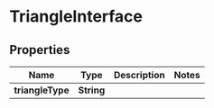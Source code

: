 

# TriangleInterface


## Properties

Name | Type | Description | Notes
------------ | ------------- | ------------- | -------------
**triangleType** | **String** |  | 




